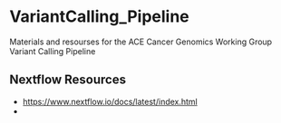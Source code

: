 # VariantCalling_Pipeline
Materials and resourses for the ACE Cancer Genomics Working Group Variant Calling Pipeline

## Nextflow Resources
- https://www.nextflow.io/docs/latest/index.html
- 
